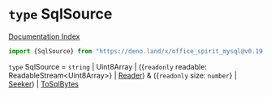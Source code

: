 # `type` SqlSource

[Documentation Index](../README.md)

```ts
import {SqlSource} from "https://deno.land/x/office_spirit_mysql@v0.19.5/mod.ts"
```

`type` SqlSource = `string` | Uint8Array | (\{`readonly` readable: ReadableStream\<Uint8Array>} | [Reader](../interface.Reader/README.md)) \& (\{`readonly` size: `number`} | [Seeker](../interface.Seeker/README.md)) | [ToSqlBytes](../private.interface.ToSqlBytes/README.md)